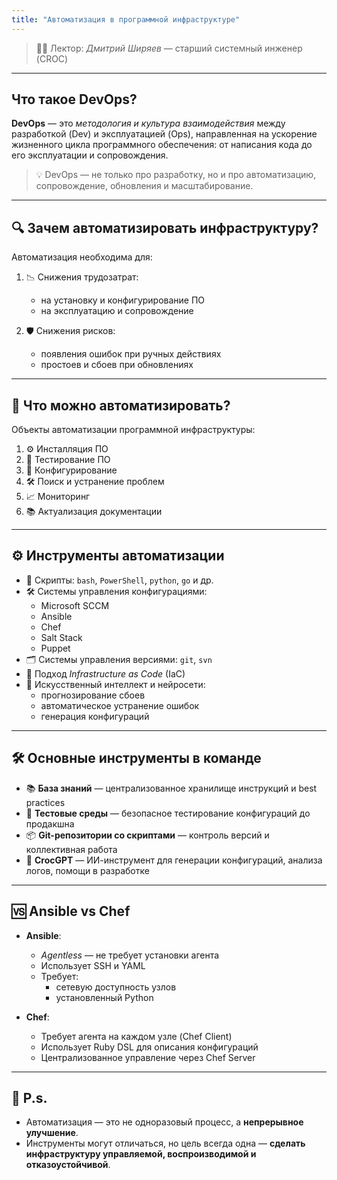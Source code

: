 ```yaml
---
title: "Автоматизация в программной инфраструктуре"
---
```


> 👨‍🏫 Лектор: *Дмитрий Ширяев* — старший системный инженер (CROC)

---

## Что такое DevOps?

**DevOps** — это *методология и культура взаимодействия* между разработкой (Dev) и эксплуатацией (Ops), направленная на ускорение жизненного цикла программного обеспечения: от написания кода до его эксплуатации и сопровождения.

> 💡 DevOps — не только про разработку, но и про автоматизацию, сопровождение, обновления и масштабирование.

---

## 🔍 Зачем автоматизировать инфраструктуру?

Автоматизация необходима для:

1. 📉 Снижения трудозатрат:
   - на установку и конфигурирование ПО
   - на эксплуатацию и сопровождение

2. 🛡️ Снижения рисков:
   - появления ошибок при ручных действиях
   - простоев и сбоев при обновлениях

---

## 🎯 Что можно автоматизировать?

Объекты автоматизации программной инфраструктуры:

1. ⚙️ Инсталляция ПО
2. 🧪 Тестирование ПО
3. 🧩 Конфигурирование
4. 🛠️ Поиск и устранение проблем
5. 📈 Мониторинг
6. 📚 Актуализация документации

---

## ⚙️ Инструменты автоматизации

- 🧩 Скрипты: `bash`, `PowerShell`, `python`, `go` и др.
- 🛠️ Системы управления конфигурациями:
  - Microsoft SCCM
  - Ansible
  - Chef
  - Salt Stack
  - Puppet
- 🗂️ Системы управления версиями: `git`, `svn`
- 🧱 Подход *Infrastructure as Code* (IaC)
- 🤖 Искусственный интеллект и нейросети:
  - прогнозирование сбоев
  - автоматическое устранение ошибок
  - генерация конфигураций

---

## 🛠️ Основные инструменты в команде

- 📚 **База знаний** — централизованное хранилище инструкций и best practices
- 🧪 **Тестовые среды** — безопасное тестирование конфигураций до продакшна
- 📦 **Git-репозитории со скриптами** — контроль версий и коллективная работа
- 🤖 **CrocGPT** — ИИ-инструмент для генерации конфигураций, анализа логов, помощи в разработке

---

## 🆚 Ansible vs Chef

- **Ansible**:
  - *Agentless* — не требует установки агента
  - Использует SSH и YAML
  - Требует:
    - сетевую доступность узлов
    - установленный Python

- **Chef**:
  - Требует агента на каждом узле (Chef Client)
  - Использует Ruby DSL для описания конфигураций
  - Централизованное управление через Chef Server

---

## 🧠 P.s.

- Автоматизация — это не одноразовый процесс, а **непрерывное улучшение**.
- Инструменты могут отличаться, но цель всегда одна — **сделать инфраструктуру управляемой, воспроизводимой и отказоустойчивой**.
